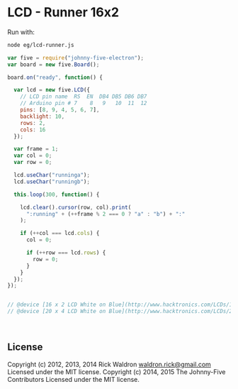 <!--remove-start-->

# LCD - Runner 16x2

<!--remove-end-->








Run with:
```bash
node eg/lcd-runner.js
```


```javascript
var five = require("johnny-five-electron");
var board = new five.Board();

board.on("ready", function() {

  var lcd = new five.LCD({
    // LCD pin name  RS  EN  DB4 DB5 DB6 DB7
    // Arduino pin # 7    8   9   10  11  12
    pins: [8, 9, 4, 5, 6, 7],
    backlight: 10,
    rows: 2,
    cols: 16
  });

  var frame = 1;
  var col = 0;
  var row = 0;

  lcd.useChar("runninga");
  lcd.useChar("runningb");

  this.loop(300, function() {

    lcd.clear().cursor(row, col).print(
      ":running" + (++frame % 2 === 0 ? "a" : "b") + ":"
    );

    if (++col === lcd.cols) {
      col = 0;

      if (++row === lcd.rows) {
        row = 0;
      }
    }
  });
});


// @device [16 x 2 LCD White on Blue](http://www.hacktronics.com/LCDs/16-x-2-LCD-White-on-Blue/flypage.tpl.html)
// @device [20 x 4 LCD White on Blue](http://www.hacktronics.com/LCDs/20-x-4-LCD-White-on-Blue/flypage.tpl.html)

```








&nbsp;

<!--remove-start-->

## License
Copyright (c) 2012, 2013, 2014 Rick Waldron <waldron.rick@gmail.com>
Licensed under the MIT license.
Copyright (c) 2014, 2015 The Johnny-Five Contributors
Licensed under the MIT license.

<!--remove-end-->
